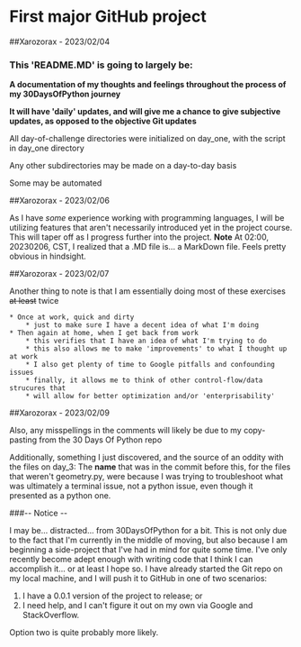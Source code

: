 # First major GitHub project
##Xarozorax - 2023/02/04
### This 'README.MD' is going to largely be:
**A documentation of my thoughts and feelings throughout the process of my 30DaysOfPython journey**

**It will have 'daily' updates, and will give me a chance to give subjective updates, as opposed to the objective Git updates**

All day-of-challenge directories were initialized on day_one, with the script in day_one directory

Any other subdirectories may be made on a day-to-day basis

Some may be automated

##Xarozorax - 2023/02/06


As I have *some* experience working with programming languages, I will be utilizing features
that aren't necessarily introduced yet in the project course. This will taper off as I 
progress further into the project. **Note** At 02:00, 20230206, CST, I realized that a
.MD file is... a MarkDown file. Feels pretty obvious in hindsight.

##Xarozorax - 2023/02/07


Another thing to note is that I am essentially doing most of these exercises ~~at least~~ twice

    * Once at work, quick and dirty
        * just to make sure I have a decent idea of what I'm doing
    * Then again at home, when I get back from work
        * this verifies that I have an idea of what I'm trying to do
        * this also allows me to make 'improvements' to what I thought up at work
        * I also get plenty of time to Google pitfalls and confounding issues
        * finally, it allows me to think of other control-flow/data strucures that 
        * will allow for better optimization and/or 'enterprisability'

##Xarozorax - 2023/02/09

Also, any misspellings in the comments will likely be due to my copy-pasting from the 30 Days Of Python repo

Additionally, something I just discovered, and the source of an oddity with the files on day_3:
The __name__ that was in the commit before this, for the files that weren't geometry.py, were because I was trying to 
troubleshoot what was ultimately a terminal issue, not a python issue, even though it presented as a python one.


###-- Notice --

I may be... distracted... from 30DaysOfPython for a bit. This is not only due to the fact that I'm currently in the 
middle of moving, but also because I am beginning a side-project that I've had in mind for quite some time. I've only
recently become adept enough with writing code that I think I can accomplish it... or at least I hope so. I have already
started the Git repo on my local machine, and I will push it to GitHub in one of two scenarios:
1) I have a 0.0.1 version of the project to release; or
2) I need help, and I can't figure it out on my own via Google and StackOverflow. 

Option two is quite probably more likely.
